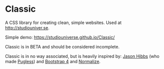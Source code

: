 # Classic
A CSS library for creating clean, simple websites. Used at http://studiouniver.se. 

Simple demo: https://studiouniverse.github.io/Classic/

Classic is in BETA and should be considered incomplete.

Classic is in no way associated, but is heavily inspired by: [Jason Hibbs](http://jasonhibbs.co.uk/) (who made [Pugless](https://github.com/jasonhibbs/Pugless)) and [Bootstrap 4](https://v4-alpha.getbootstrap.com/) and [Normalize](https://necolas.github.io/normalize.css/).
